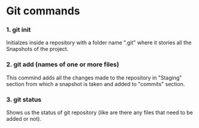 # Git commands

### 1. git init

Initialzes inside a repository with a folder name ".git" where it stories all the Snapshots of the project.

### 2. git add (names of one or more files)

This commind adds all the changes made to the repository in "Staging" section from which a snapshot is taken and added to "commits" section.

### 3. git status

Shows us the status of git repository (like are there any files that need to be added or not).
